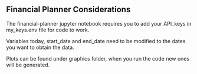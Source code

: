 ## Financial Planner Considerations


The financial-planner jupyter notebook requires you to add your API_keys in my_keys.env file for code to work.

Variables today, start_date and end_date need to be modified to the dates you want to obtain the data.

Plots can be found under graphics folder, when you run the code new ones will be generated. 

